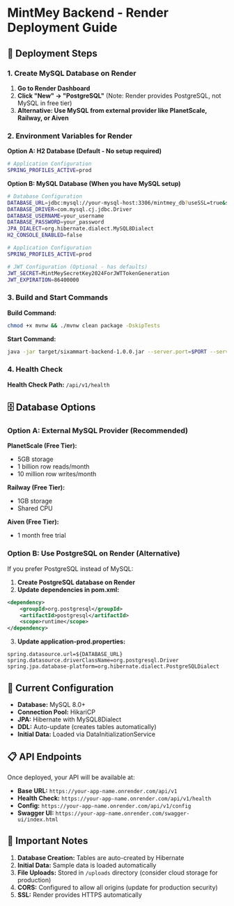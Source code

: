 # MintMey Backend - Render Deployment Guide

## 🚀 Deployment Steps

### 1. Create MySQL Database on Render

1. **Go to Render Dashboard**
2. **Click "New" → "PostgreSQL"** (Note: Render provides PostgreSQL, not MySQL in free tier)
3. **Alternative: Use MySQL from external provider like PlanetScale, Railway, or Aiven**

### 2. Environment Variables for Render

**Option A: H2 Database (Default - No setup required)**
```bash
# Application Configuration
SPRING_PROFILES_ACTIVE=prod
```

**Option B: MySQL Database (When you have MySQL setup)**
```bash
# Database Configuration
DATABASE_URL=jdbc:mysql://your-mysql-host:3306/mintmey_db?useSSL=true&serverTimezone=UTC
DATABASE_DRIVER=com.mysql.cj.jdbc.Driver
DATABASE_USERNAME=your_username
DATABASE_PASSWORD=your_password
JPA_DIALECT=org.hibernate.dialect.MySQL8Dialect
H2_CONSOLE_ENABLED=false

# Application Configuration
SPRING_PROFILES_ACTIVE=prod

# JWT Configuration (Optional - has defaults)
JWT_SECRET=MintMeySecretKey2024ForJWTTokenGeneration
JWT_EXPIRATION=86400000
```

### 3. Build and Start Commands

**Build Command:**
```bash
chmod +x mvnw && ./mvnw clean package -DskipTests
```

**Start Command:**
```bash
java -jar target/sixammart-backend-1.0.0.jar --server.port=$PORT --server.address=0.0.0.0 --spring.profiles.active=prod
```

### 4. Health Check

**Health Check Path:** `/api/v1/health`

## 🗄️ Database Options

### Option A: External MySQL Provider (Recommended)

**PlanetScale (Free Tier):**
- 5GB storage
- 1 billion row reads/month
- 10 million row writes/month

**Railway (Free Tier):**
- 1GB storage
- Shared CPU

**Aiven (Free Tier):**
- 1 month free trial

### Option B: Use PostgreSQL on Render (Alternative)

If you prefer PostgreSQL instead of MySQL:

1. **Create PostgreSQL database on Render**
2. **Update dependencies in pom.xml:**
```xml
<dependency>
    <groupId>org.postgresql</groupId>
    <artifactId>postgresql</artifactId>
    <scope>runtime</scope>
</dependency>
```

3. **Update application-prod.properties:**
```properties
spring.datasource.url=${DATABASE_URL}
spring.datasource.driverClassName=org.postgresql.Driver
spring.jpa.database-platform=org.hibernate.dialect.PostgreSQLDialect
```

## 🔧 Current Configuration

- **Database:** MySQL 8.0+
- **Connection Pool:** HikariCP
- **JPA:** Hibernate with MySQL8Dialect
- **DDL:** Auto-update (creates tables automatically)
- **Initial Data:** Loaded via DataInitializationService

## 📋 API Endpoints

Once deployed, your API will be available at:
- **Base URL:** `https://your-app-name.onrender.com/api/v1`
- **Health Check:** `https://your-app-name.onrender.com/api/v1/health`
- **Config:** `https://your-app-name.onrender.com/api/v1/config`
- **Swagger UI:** `https://your-app-name.onrender.com/swagger-ui/index.html`

## 🚨 Important Notes

1. **Database Creation:** Tables are auto-created by Hibernate
2. **Initial Data:** Sample data is loaded automatically
3. **File Uploads:** Stored in `/uploads` directory (consider cloud storage for production)
4. **CORS:** Configured to allow all origins (update for production security)
5. **SSL:** Render provides HTTPS automatically
